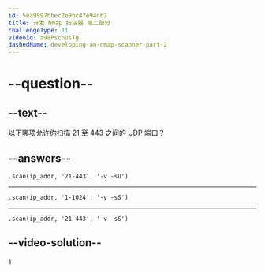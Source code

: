 ```yaml
---
id: 5ea9997bbec2e9bc47e94db2
title: 开发 Nmap 扫描器 第二部分
challengeType: 11
videoId: a98PscnUsTg
dashedName: developing-an-nmap-scanner-part-2
---
```


# --question--

## --text--

以下哪项允许你扫描 21 至 443 之间的 UDP 端口？

## --answers--

`.scan(ip_addr, '21-443', '-v -sU')`

---

`.scan(ip_addr, '1-1024', '-v -sS')`

---

`.scan(ip_addr, '21-443', '-v -sS')`

## --video-solution--

1

